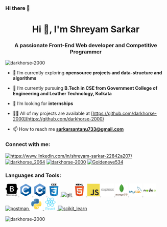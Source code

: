 ### Hi there 👋

<h1 align="center">Hi 👋, I'm Shreyam Sarkar</h1>
<h3 align="center">A passionate Front-End Web developer and Competitive Programmer</h3>

<p align="left"> <img src="https://komarev.com/ghpvc/?username=darkhorse-2000&label=Profile%20views&color=0e75b6&style=flat" alt="darkhorse-2000" /> </p>

- 🔭 I’m currently exploring **opensource projects and data-structure and algorithms**

- 🌱 I’m currently pursuing **B.Tech in CSE from Government College of Engineering and Leather Technology, Kolkata**

- 👯 I’m looking for **internships**

- 👨‍💻 All of my projects are available at [https://github.com/darkhorse-2000](https://github.com/darkhorse-2000)

- 📫 How to reach me **sarkarsantanu733@gmail.com**

<h3 align="left">Connect with me:</h3>
<p align="left">
  
<a href="https://www.linkedin.com/in/shreyam-sarkar-22842a207/" target="blank"><img align="center" src="https://raw.githubusercontent.com/rahuldkjain/github-profile-readme-generator/master/src/images/icons/Social/linked-in-alt.svg" alt="https://www.linkedin.com/in/shreyam-sarkar-22842a207/" height="30" width="40" /></a> <a href="https://www.codechef.com/users/darkhorse_2064" target="blank"><img align="center" src="https://cdn.jsdelivr.net/npm/simple-icons@3.1.0/icons/codechef.svg" alt="darkhorse_2064" height="30" width="40" /></a> <a href="https://www.github.com/darkhorse-2000" target="blank"><img align="center" src="https://raw.githubusercontent.com/rahuldkjain/github-profile-readme-generator/master/src/images/icons/Social/github.svg" alt="darkhorse-2000" height="30" width="40" /></a>  <a href="https://codeforces.com/profile/Goldeneye534" target="blank"><img align="center" src="https://cdn.jsdelivr.net/npm/simple-icons@3.0.1/icons/codeforces.svg" alt="Goldeneye534" height="30" width="40" /></a> 
</p>

<h3 align="left">Languages and Tools:</h3>
<p align="left"> <a href="https://getbootstrap.com" target="_blank"> <img src="https://raw.githubusercontent.com/devicons/devicon/master/icons/bootstrap/bootstrap-plain-wordmark.svg" alt="bootstrap" width="40" height="40"/> </a>  <a href="https://www.cprogramming.com/" target="_blank"> <img src="https://raw.githubusercontent.com/devicons/devicon/master/icons/c/c-original.svg" alt="c" width="40" height="40"/> </a>  <a href="https://www.w3schools.com/cpp/" target="_blank"> <img src="https://raw.githubusercontent.com/devicons/devicon/master/icons/cplusplus/cplusplus-original.svg" alt="cplusplus" width="40" height="40"/> </a> <a href="https://www.w3schools.com/css/" target="_blank"> <img src="https://raw.githubusercontent.com/devicons/devicon/master/icons/css3/css3-original-wordmark.svg" alt="css3" width="40" height="40"/> </a>  <a href="https://git-scm.com/" target="_blank"> <img src="https://www.vectorlogo.zone/logos/git-scm/git-scm-icon.svg" alt="git" width="40" height="40"/> </a>  <a href="https://www.w3.org/html/" target="_blank"> <img src="https://raw.githubusercontent.com/devicons/devicon/master/icons/html5/html5-original-wordmark.svg" alt="html5" width="40" height="40"/> </a> <a href="https://developer.mozilla.org/en-US/docs/Web/JavaScript" target="_blank"> <img src="https://raw.githubusercontent.com/devicons/devicon/master/icons/javascript/javascript-original.svg" alt="javascript" width="40" height="40"/> </a>   <a href="https://expressjs.com" target="_blank"> <img src="https://raw.githubusercontent.com/devicons/devicon/master/icons/express/express-original-wordmark.svg" alt="express" width="40" height="40"/> </a>  <a href="https://www.mongodb.com/" target="_blank"> <img src="https://raw.githubusercontent.com/devicons/devicon/master/icons/mongodb/mongodb-original-wordmark.svg" alt="mongodb" width="40" height="40"/> </a> <a href="https://www.mysql.com/" target="_blank"> <img src="https://raw.githubusercontent.com/devicons/devicon/master/icons/mysql/mysql-original-wordmark.svg" alt="mysql" width="40" height="40"/> </a> <a href="https://nodejs.org" target="_blank"> <img src="https://raw.githubusercontent.com/devicons/devicon/master/icons/nodejs/nodejs-original-wordmark.svg" alt="nodejs" width="40" height="40"/> </a> <a href="https://postman.com" target="_blank"> <img src="https://www.vectorlogo.zone/logos/getpostman/getpostman-icon.svg" alt="postman" width="40" height="40"/> </a> <a href="https://www.python.org" target="_blank"> <img src="https://raw.githubusercontent.com/devicons/devicon/master/icons/python/python-original.svg" alt="python" width="40" height="40"/> </a> <a href="https://reactjs.org/" target="_blank"> <img src="https://raw.githubusercontent.com/devicons/devicon/master/icons/react/react-original-wordmark.svg" alt="react" width="40" height="40"/> </a>  <a href="https://scikit-learn.org/" target="_blank"> <img src="https://upload.wikimedia.org/wikipedia/commons/0/05/Scikit_learn_logo_small.svg" alt="scikit_learn" width="40" height="40"/> </a> </p>

<!-- <p><img align="left" src="https://github-readme-stats.vercel.app/api/top-langs?username=darkhorse-2000&show_icons=true&locale=en&layout=compact" alt="darkhorse-2000" /></p>


<p>&nbsp;<img align="center" src="https://github-readme-stats.vercel.app/api?username=darkhorse-2000&show_icons=true&locale=en" alt="darkhorse-2000" /></p> -->

<p><img align="center" src="https://github-readme-streak-stats.herokuapp.com/?user=darkhorse-2000&" alt="darkhorse-2000" /></p>
